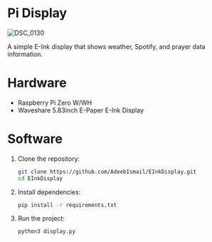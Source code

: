 # Pi Display

![DSC_0130](https://github.com/user-attachments/assets/712379ed-0b16-444b-82b1-73445a2079c2)

A simple E-Ink display that shows weather, Spotify, and prayer data information.

# Hardware
* Raspberry Pi Zero W/WH
* Waveshare 5.83inch E-Paper E-Ink Display  


# Software
1. Clone the repository:

    ```bash
    git clone https://github.com/AdeebIsmail/EInkDisplay.git
    cd EInkDisplay
    ```
2. Install dependencies:
    ```bash
    pip install -r requirements.txt
    ```
3. Run the project:
    ```bash
    python3 display.py
    ```
  
